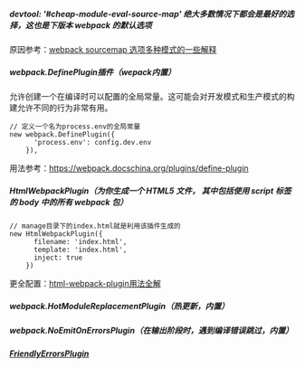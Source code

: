 
##### devtool: '#cheap-module-eval-source-map' 绝大多数情况下都会是最好的选择，这也是下版本 webpack 的默认选项

原因参考：[webpack sourcemap 选项多种模式的一些解释](https://segmentfault.com/a/1190000004280859)



##### webpack.DefinePlugin插件（wepack内置）
允许创建一个在编译时可以配置的全局常量。这可能会对开发模式和生产模式的构建允许不同的行为非常有用。
```
// 定义一个名为process.env的全局常量
new webpack.DefinePlugin({
      'process.env': config.dev.env
    }),
```
用法参考：https://webpack.docschina.org/plugins/define-plugin

##### HtmlWebpackPlugin（为你生成一个 HTML5 文件， 其中包括使用 script 标签的 body 中的所有 webpack 包）
```
// manage目录下的index.html就是利用该插件生成的
new HtmlWebpackPlugin({
      filename: 'index.html',
      template: 'index.html',
      inject: true
    })
```
更全配置：[html-webpack-plugin用法全解](https://segmentfault.com/a/1190000007294861)


##### webpack.HotModuleReplacementPlugin（热更新，内置）
##### webpack.NoEmitOnErrorsPlugin（在输出阶段时，遇到编译错误跳过，内置）
##### [FriendlyErrorsPlugin](https://www.npmjs.com/package/friendly-errors-webpack-plugin)
